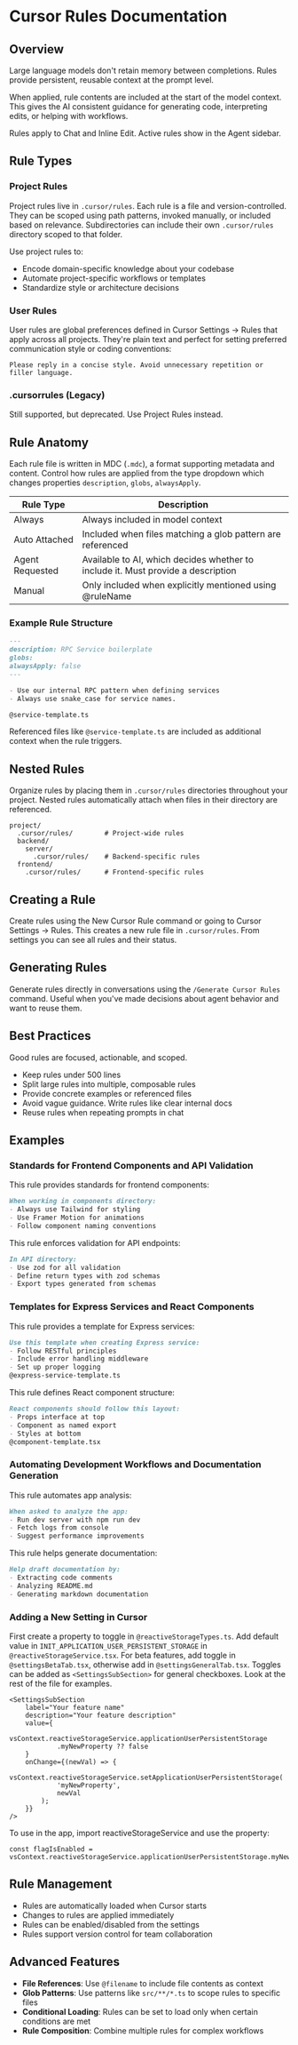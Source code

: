# Cursor Rules Documentation

## Overview
Large language models don't retain memory between completions. Rules provide persistent, reusable context at the prompt level.

When applied, rule contents are included at the start of the model context. This gives the AI consistent guidance for generating code, interpreting edits, or helping with workflows.

Rules apply to Chat and Inline Edit. Active rules show in the Agent sidebar.

## Rule Types

### Project Rules
Project rules live in `.cursor/rules`. Each rule is a file and version-controlled. They can be scoped using path patterns, invoked manually, or included based on relevance. Subdirectories can include their own `.cursor/rules` directory scoped to that folder.

Use project rules to:
- Encode domain-specific knowledge about your codebase
- Automate project-specific workflows or templates
- Standardize style or architecture decisions

### User Rules
User rules are global preferences defined in Cursor Settings → Rules that apply across all projects. They're plain text and perfect for setting preferred communication style or coding conventions:

```
Please reply in a concise style. Avoid unnecessary repetition or filler language.
```

### .cursorrules (Legacy)
Still supported, but deprecated. Use Project Rules instead.

## Rule Anatomy
Each rule file is written in MDC (`.mdc`), a format supporting metadata and content. Control how rules are applied from the type dropdown which changes properties `description`, `globs`, `alwaysApply`.

| Rule Type | Description |
|-----------|-------------|
| Always | Always included in model context |
| Auto Attached | Included when files matching a glob pattern are referenced |
| Agent Requested | Available to AI, which decides whether to include it. Must provide a description |
| Manual | Only included when explicitly mentioned using @ruleName |

### Example Rule Structure
```markdown
---
description: RPC Service boilerplate
globs: 
alwaysApply: false
---

- Use our internal RPC pattern when defining services
- Always use snake_case for service names.

@service-template.ts
```

Referenced files like `@service-template.ts` are included as additional context when the rule triggers.

## Nested Rules
Organize rules by placing them in `.cursor/rules` directories throughout your project. Nested rules automatically attach when files in their directory are referenced.

```
project/
  .cursor/rules/        # Project-wide rules
  backend/
    server/
      .cursor/rules/    # Backend-specific rules
  frontend/
    .cursor/rules/      # Frontend-specific rules
```

## Creating a Rule
Create rules using the New Cursor Rule command or going to Cursor Settings → Rules. This creates a new rule file in `.cursor/rules`. From settings you can see all rules and their status.

## Generating Rules
Generate rules directly in conversations using the `/Generate Cursor Rules` command. Useful when you've made decisions about agent behavior and want to reuse them.

## Best Practices
Good rules are focused, actionable, and scoped.

- Keep rules under 500 lines
- Split large rules into multiple, composable rules
- Provide concrete examples or referenced files
- Avoid vague guidance. Write rules like clear internal docs
- Reuse rules when repeating prompts in chat

## Examples

### Standards for Frontend Components and API Validation
This rule provides standards for frontend components:
```markdown
When working in components directory:
- Always use Tailwind for styling
- Use Framer Motion for animations
- Follow component naming conventions
```

This rule enforces validation for API endpoints:
```markdown
In API directory:
- Use zod for all validation
- Define return types with zod schemas
- Export types generated from schemas
```

### Templates for Express Services and React Components
This rule provides a template for Express services:
```markdown
Use this template when creating Express service:
- Follow RESTful principles
- Include error handling middleware
- Set up proper logging
@express-service-template.ts
```

This rule defines React component structure:
```markdown
React components should follow this layout:
- Props interface at top
- Component as named export
- Styles at bottom
@component-template.tsx
```

### Automating Development Workflows and Documentation Generation
This rule automates app analysis:
```markdown
When asked to analyze the app:
- Run dev server with npm run dev
- Fetch logs from console
- Suggest performance improvements
```

This rule helps generate documentation:
```markdown
Help draft documentation by:
- Extracting code comments
- Analyzing README.md
- Generating markdown documentation
```

### Adding a New Setting in Cursor
First create a property to toggle in `@reactiveStorageTypes.ts`.
Add default value in `INIT_APPLICATION_USER_PERSISTENT_STORAGE` in `@reactiveStorageService.tsx`.
For beta features, add toggle in `@settingsBetaTab.tsx`, otherwise add in `@settingsGeneralTab.tsx`. Toggles can be added as `<SettingsSubSection>` for general checkboxes. Look at the rest of the file for examples.

```tsx
<SettingsSubSection
    label="Your feature name"
    description="Your feature description"
    value={
        vsContext.reactiveStorageService.applicationUserPersistentStorage
            .myNewProperty ?? false
    }
    onChange={(newVal) => {
        vsContext.reactiveStorageService.setApplicationUserPersistentStorage(
            'myNewProperty',
            newVal
        );
    }}
/>
```

To use in the app, import reactiveStorageService and use the property:
```tsx
const flagIsEnabled = vsContext.reactiveStorageService.applicationUserPersistentStorage.myNewProperty
```

## Rule Management
- Rules are automatically loaded when Cursor starts
- Changes to rules are applied immediately
- Rules can be enabled/disabled from the settings
- Rules support version control for team collaboration

## Advanced Features
- **File References**: Use `@filename` to include file contents as context
- **Glob Patterns**: Use patterns like `src/**/*.ts` to scope rules to specific files
- **Conditional Loading**: Rules can be set to load only when certain conditions are met
- **Rule Composition**: Combine multiple rules for complex workflows
